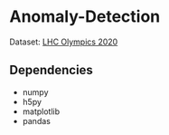 # Anomaly-Detection

Dataset: [LHC Olympics 2020](https://lhco2020.github.io/homepage/)

## Dependencies
- numpy
- h5py
- matplotlib
- pandas

